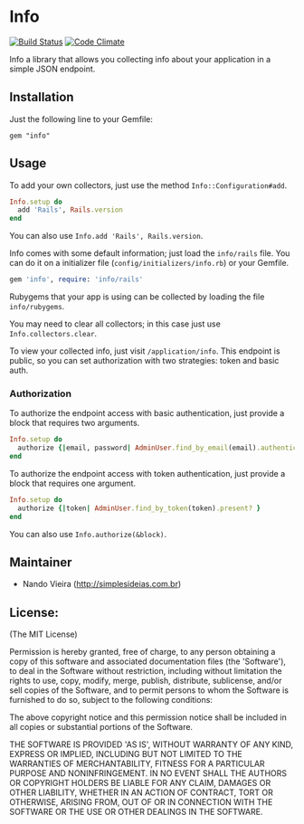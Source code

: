 # Info

[![Build Status](https://travis-ci.org/fnando/info.svg)](https://travis-ci.org/fnando/info)
[![Code Climate](https://codeclimate.com/github/fnando/info.png)](https://codeclimate.com/github/fnando/info)

Info a library that allows you collecting info about your application in a simple JSON endpoint.

## Installation

Just the following line to your Gemfile:

    gem "info"

## Usage

To add your own collectors, just use the method `Info::Configuration#add`.

```ruby
Info.setup do
  add 'Rails', Rails.version
end
```

You can also use `Info.add 'Rails', Rails.version`.

Info comes with some default information; just load the `info/rails` file. You can do it on a initializer file (`config/initializers/info.rb`) or your Gemfile.

```ruby
gem 'info', require: 'info/rails'
```

Rubygems that your app is using can be collected by loading the file `info/rubygems`.

You may need to clear all collectors; in this case just use `Info.collectors.clear`.

To view your collected info, just visit `/application/info`. This endpoint is public, so you can set authorization with two strategies: token and basic auth.

### Authorization

To authorize the endpoint access with basic authentication, just provide a block that requires two arguments.

```ruby
Info.setup do
  authorize {|email, password| AdminUser.find_by_email(email).authenticate(password) }
end
```

To authorize the endpoint access with token authentication, just provide a block that requires one argument.

```ruby
Info.setup do
  authorize {|token| AdminUser.find_by_token(token).present? }
end
```

You can also use `Info.authorize(&block)`.

## Maintainer

* Nando Vieira (<http://simplesideias.com.br>)

## License:

(The MIT License)

Permission is hereby granted, free of charge, to any person obtaining
a copy of this software and associated documentation files (the
'Software'), to deal in the Software without restriction, including
without limitation the rights to use, copy, modify, merge, publish,
distribute, sublicense, and/or sell copies of the Software, and to
permit persons to whom the Software is furnished to do so, subject to
the following conditions:

The above copyright notice and this permission notice shall be
included in all copies or substantial portions of the Software.

THE SOFTWARE IS PROVIDED 'AS IS', WITHOUT WARRANTY OF ANY KIND,
EXPRESS OR IMPLIED, INCLUDING BUT NOT LIMITED TO THE WARRANTIES OF
MERCHANTABILITY, FITNESS FOR A PARTICULAR PURPOSE AND NONINFRINGEMENT.
IN NO EVENT SHALL THE AUTHORS OR COPYRIGHT HOLDERS BE LIABLE FOR ANY
CLAIM, DAMAGES OR OTHER LIABILITY, WHETHER IN AN ACTION OF CONTRACT,
TORT OR OTHERWISE, ARISING FROM, OUT OF OR IN CONNECTION WITH THE
SOFTWARE OR THE USE OR OTHER DEALINGS IN THE SOFTWARE.
